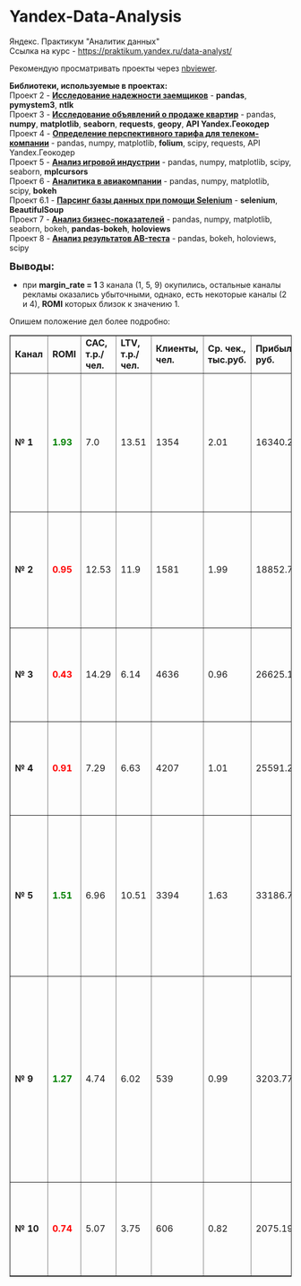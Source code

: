 # Yandex-Data-Analysis
Яндекс. Практикум "Аналитик данных"<br/>
Ссылка на курс - https://praktikum.yandex.ru/data-analyst/

Рекомендую просматривать проекты через <a href="https://nbviewer.jupyter.org/github/Higem11/Yandex-Data-Analysis/">nbviewer</a>.

<b>Библиотеки, используемые в проектах:</b><br/>
Проект 2 - <a href="https://nbviewer.jupyter.org/github/Higem11/Yandex-Data-Analysis/blob/master/2%20%D0%9F%D1%80%D0%B5%D0%B4%D0%BE%D0%B1%D1%80%D0%B0%D0%B1%D0%BE%D1%82%D0%BA%D0%B0%20%D0%B4%D0%B0%D0%BD%D0%BD%D1%8B%D1%85%20-%20%D0%BF%D1%80%D0%BE%D0%B5%D0%BA%D1%82%20%D0%98%D1%81%D1%81%D0%BB%D0%B5%D0%B4%D0%BE%D0%B2%D0%B0%D0%BD%D0%B8%D0%B5%20%D0%BD%D0%B0%D0%B4%D0%B5%D0%B6%D0%BD%D0%BE%D1%81%D1%82%D0%B8%20%D0%B7%D0%B0%D0%B5%D0%BC%D1%89%D0%B8%D0%BA%D0%BE%D0%B2.ipynb"><b>Исследование надежности заемщиков</b></a> - <b>pandas</b>, <b>pymystem3</b>, <b>ntlk</b><br/>
Проект 3 - <a href="https://nbviewer.jupyter.org/github/Higem11/Yandex-Data-Analysis/blob/master/3%20%D0%98%D1%81%D1%81%D0%BB%D0%B5%D0%B4%D0%BE%D0%B2%D0%B0%D1%82%D0%B5%D0%BB%D1%8C%D1%81%D0%BA%D0%B8%D0%B9%20%D0%B0%D0%BD%D0%B0%D0%BB%D0%B8%D0%B7%20%D0%B4%D0%B0%D0%BD%D0%BD%D1%8B%D1%85%20-%20%D0%BF%D1%80%D0%BE%D0%B5%D0%BA%D1%82%20%D0%98%D1%81%D1%81%D0%BB%D0%B5%D0%B4%D0%BE%D0%B2%D0%B0%D0%BD%D0%B8%D0%B5%20%D0%BE%D0%B1%D1%8A%D1%8F%D0%B2%D0%BB%D0%B5%D0%BD%D0%B8%D0%B9%20%D0%BE%20%D0%BF%D1%80%D0%BE%D0%B4%D0%B0%D0%B6%D0%B5%20%D0%BA%D0%B2%D0%B0%D1%80%D1%82%D0%B8%D1%80.ipynb"><b>Исследование объявлений о продаже квартир</b></a> - pandas, <b>numpy</b>, <b>matplotlib</b>, <b>seaborn</b>, <b>requests</b>, <b>geopy</b>, <b>API Yandex.Геокодер</b><br/>
Проект 4 - <a href="https://nbviewer.jupyter.org/github/Higem11/Yandex-Data-Analysis/blob/master/4%20%D0%A1%D1%82%D0%B0%D1%82%D0%B8%D1%81%D1%82%D0%B8%D1%87%D0%B5%D1%81%D0%BA%D0%B8%D0%B9%20%D0%B0%D0%BD%D0%B0%D0%BB%D0%B8%D0%B7%20%D0%B4%D0%B0%D0%BD%D0%BD%D1%8B%D1%85%20-%20%D0%BF%D1%80%D0%BE%D0%B5%D0%BA%D1%82%20%D0%9E%D0%BF%D1%80%D0%B5%D0%B4%D0%B5%D0%BB%D0%B5%D0%BD%D0%B8%D0%B5%20%D0%BF%D0%B5%D1%80%D1%81%D0%BF%D0%B5%D0%BA%D1%82%D0%B8%D0%B2%D0%BD%D0%BE%D0%B3%D0%BE%20%D1%82%D0%B0%D1%80%D0%B8%D1%84%D0%B0%20%D0%B4%D0%BB%D1%8F%20%D1%82%D0%B5%D0%BB%D0%B5%D0%BA%D0%BE%D0%BC-%D0%BA%D0%BE%D0%BC%D0%BF%D0%B0%D0%BD%D0%B8%D0%B8%20with%20Folium.ipynb"><b>Определение перспективного тарифа для телеком-компании</b></a> - pandas, numpy, matplotlib, <b>folium</b>, scipy, requests, API Yandex.Геокодер<br/>
Проект 5 - <a href="https://nbviewer.jupyter.org/github/Higem11/Yandex-Data-Analysis/blob/master/5%20%D0%A1%D0%B1%D0%BE%D1%80%D0%BD%D1%8B%D0%B9%20%D0%BF%D1%80%D0%BE%D0%B5%D0%BA%D1%82%201%20-%20%D0%BF%D1%80%D0%BE%D0%B5%D0%BA%D1%82%20%D0%90%D0%BD%D0%B0%D0%BB%D0%B8%D0%B7%20%D0%B8%D0%B3%D1%80%D0%BE%D0%B2%D0%BE%D0%B9%20%D0%B8%D0%BD%D0%B4%D1%83%D1%81%D1%82%D1%80%D0%B8%D0%B8.ipynb"><b>Анализ игровой индустрии</b></a> - pandas, numpy, matplotlib, scipy, seaborn, <b>mplcursors</b><br/>
Проект 6 - <a href="https://nbviewer.jupyter.org/github/Higem11/Yandex-Data-Analysis/blob/master/6%20%D0%A1%D0%B1%D0%BE%D1%80%20%D0%B8%20%D1%85%D1%80%D0%B0%D0%BD%D0%B5%D0%BD%D0%B8%D0%B5%20%D0%B4%D0%B0%D0%BD%D0%BD%D1%8B%D1%85%20-%20%D0%BF%D1%80%D0%BE%D0%B5%D0%BA%D1%82%20%D0%90%D0%BD%D0%B0%D0%BB%D0%B8%D1%82%D0%B8%D0%BA%D0%B0%20%D0%B2%20%D0%B0%D0%B2%D0%B8%D0%B0%D0%BA%D0%BE%D0%BC%D0%BF%D0%B0%D0%BD%D0%B8%D0%B8.ipynb"><b>Аналитика в авиакомпании</b></a> - pandas, numpy, matplotlib, scipy, <b>bokeh</b><br/>
Проект 6.1 - <a href="https://nbviewer.jupyter.org/github/Higem11/Yandex-Data-Analysis/blob/master/6.1%20%D0%A1%D0%B1%D0%BE%D1%80%20%D0%B8%20%D1%85%D1%80%D0%B0%D0%BD%D0%B5%D0%BD%D0%B8%D0%B5%20%D0%B4%D0%B0%D0%BD%D0%BD%D1%8B%D1%85%20-%20%D0%BF%D0%B0%D1%80%D1%81%D0%B8%D0%BD%D0%B3%20%D0%B1%D0%B0%D0%B7%D1%8B%20%D0%B4%D0%B0%D0%BD%D0%BD%D1%8B%D1%85%20%D0%BA%20%D0%BF%D1%80%D0%BE%D0%B5%D0%BA%D1%82%D1%83%20%28Selenium%2C%20BS%29.ipynb"><b>Парсинг базы данных при помощи Selenium</b></a> - <b>selenium</b>, <b>BeautifulSoup</b><br/>
Проект 7 - <a href="https://nbviewer.jupyter.org/github/Higem11/Yandex-Data-Analysis/blob/master/7%20%D0%90%D0%BD%D0%B0%D0%BB%D0%B8%D1%82%D0%B8%D0%BA%D0%B0%20%D0%B2%20JK%20%28%D0%B1%D0%B8%D0%BB%D0%B5%D1%82%D0%BD%D1%8B%D0%B9%20%D0%B0%D0%B3%D1%80%D0%B5%D0%B3%D0%B0%D1%82%D0%BE%D1%80%29.ipynb"><b>Анализ бизнес-показателей</b></a> - pandas, numpy, matplotlib, seaborn, bokeh, <b>pandas-bokeh</b>, <b>holoviews</b><br/>
Проект 8 - <a href="https://nbviewer.jupyter.org/github/Higem11/Yandex-Data-Analysis/blob/master/8%20%D0%90%D0%BD%D0%B0%D0%BB%D0%B8%D0%B7%20%D1%80%D0%B5%D0%B7%D1%83%D0%BB%D1%8C%D1%82%D0%B0%D1%82%D0%BE%D0%B2%20AB-%D1%82%D0%B5%D1%81%D1%82%D0%B0.ipynb"><b>Анализ результатов AB-теста</b></a> - pandas, bokeh, holoviews, scipy<br/>



<b><font size="4">Выводы:</font></b><br/>
* при <b>margin_rate = 1</b> 3 канала (1, 5, 9) окупились, остальные каналы рекламы оказались убыточными, однако, есть некоторые каналы (2 и 4), <b>ROMI</b> которых близок к значению 1.

Опишем положение дел более подробно:

<table border="1" cellspacing="0" cellpadding="0">
<tr>
<td><b>Канал</b></td>
<td><b>ROMI</b></td>
<td><b>CAC, т.р./чел.</b></td>
<td><b>LTV, т.р./чел.</b></td>
<td><b>Клиенты, <br/>чел.</b></td>
<td><b>Ср. чек.,<br/> тыс.руб.</b></td>
<td><b>Прибыль, <br/>руб.</b></td>
<td><b>Затраты, <br/>руб.</b></td>   
<td><b>Прибыль, руб.</b></td>   
<td><b>Итог</b></td>  
<tr>
<td><b>№ 1</b></td>
<td><b><font color="green">1.93</font></b></td>
<td>7.0</td>
<td>13.51</td>
<td>1354</td>
<td>2.01</td>
<td>16340.23</td>
<td>9413.22</td>
<td>6927.01</td>
<td>Канал на рассматриваемом периоде при коэффициенте маржинальности равном 1 окупился. Выглядит очень уверенно - лучший канал с точки зрения окупаемости.</td>
<tr>
<td> <b>№ 2</b></td>
<td><b><font color="red">0.95</font></b></td>
<td>12.53</td>
<td>11.9</td>
<td>1581</td>
<td>1.99</td>
<td>18852.75</td>
<td>19649.88</td>
<td>-797.13</td>
<td>Канал убыточен. Тем не менее, значение <b>ROMI</b> близко к 1. Можно быть уверенным, что в ближайшей временной перспективе этот канал выйдет в "плюс".</td>
<tr>
<td> <b>№ 3</b></td>
<td><b><font color="red">0.43</font></b></td>
<td>14.29</td>
<td>6.14</td>
<td>4636</td>
<td>0.96</td>
<td>26625.12</td>
<td>64275.69</td>
<td>-37650.57</td>
<td>Канал безнадежно убыточен даже про margin_rate = 1. Так же самый низкий показатель <b>ROMI</b> среди всех каналов.</td>
<tr>
<td> <b>№ 4</b></td>
<td><b><font color="red">0.91</font></b></td>
<td>7.29</td>
<td>6.63</td>
<td>4207</td>
<td>1.01</td>
<td>25591.2</td>
<td>27263.81</td>
<td>-1672.61</td>
<td>Канал также убыточен, тем не менее, значение <b>ROMI</b> равно 0.91, т.е. в ближайшей перспективе канал должен окупиться.</td>
<tr>
<td> <b>№ 5</b></td>
<td><b><font color="green">1.51</font></b></td>
<td>6.96</td>
<td>10.51</td>
<td>3394</td>
<td>1.63</td>
<td>33186.7</td>
<td>23741.42</td>
<td>9445.31</td>
<td>При коэффициенте маржинальности равном 1 канал окупился. Выглядит довольно уверенно - практически все когорты близки к значению в 1 или уже ушли в "зелёную зону" (<b>ROMI</b> >= 1).</td>
<tr>
<td> <b>№ 9</b></td>
<td><b><font color="green">1.27</font></b></td>
<td>4.74</td>
<td>6.02</td>
<td>539</td>
<td>0.99</td>
<td>3203.77</td>
<td>2544.9</td>
<td>658.87</td>
<td>Один из самых скромных каналов по размеру вложений. Тем не менее, канал окупился, причем почти по всем когортам. Если бы мы взяли более длинный отрезок времени (+1-2 месяца) и рассматривали его, то, скорее всего, окупились бы все когорты по этому каналу.</td>
<tr>
<td> <b>№ 10</b></td>
<td><b><font color="red">0.74</font></b></td>
<td>5.07</td>
<td>3.75</td>
<td>606</td>
<td>0.82</td>
<td>2075.19</td>
<td>2756.88</td>
<td>-681.69</td>
<td>Один из самых скромных каналов по размеру вложений. Не окупается даже при margin_rate = 1.</td>
</table>
